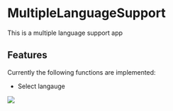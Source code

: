 MultipleLanguageSupport
==========

This is a multiple language support app

## Features

Currently the following functions are implemented:

* Select langauge

![](https://github.com/rohitnotes/MultipleLanguageSupport/blob/master/screen/working.gif)
